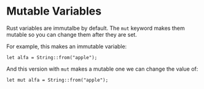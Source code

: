 # Mutable Variables

Rust variables are immutalbe by default.
The `mut` keyword makes them mutable
so you can change them after they are
set.

For example, this makes an immutable variable:

```rust,noplayground
let alfa = String::from("apple");
```

And this version with `mut` makes a
mutable one we can change the value of:

```rust,noplayground
let mut alfa = String::from("apple");
```
